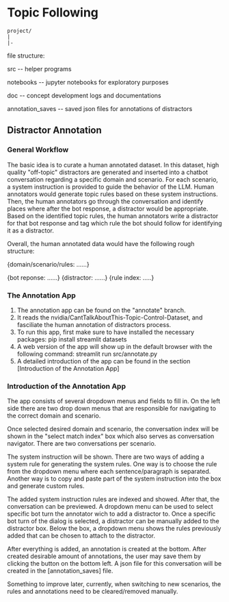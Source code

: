 # Topic Following

```
project/
|
|-

```

file structure: 

src -- helper programs

notebooks -- jupyter notebooks for exploratory purposes

doc -- concept development logs and documentations

annotation_saves -- saved json files for annotations of distractors

## Distractor Annotation

### General Workflow
The basic idea is to curate a human annotated dataset. In this dataset, high quality "off-topic" distractors are generated and inserted into a chatbot conversation regarding a specific domain and scenario. For each scenario, a system instruction is provided to guide the behavior of the LLM. Human annotators would generate topic rules based on these system instructions. Then, the human annotators go through the conversation and identify places where after the bot response, a distractor would be appropriate. Based on the identified topic rules, the human annotators write a distractor for that bot response and tag which rule the bot should follow for identifying it as a distractor. 

Overall, the human annotated data would have the following rough structure:

{domain/scenario/rules: ......}

{bot reponse: ......} {distractor: ......} {rule index: .....}


### The Annotation App

1. The annotation app can be found on the "annotate" branch. 
2. It reads the nvidia/CantTalkAboutThis-Topic-Control-Dataset, and fasciliate the human annotation of distractors process.
3. To run this app, first make sure to have installed the necessary packages: 
                      pip install streamlit datasets
4. A web version of the app will show up in the default browser with the following command: 
                      streamlit run src/annotate.py
5. A detailed introduction of the app can be found in the section [Introduction of the Annotation App]


### Introduction of the Annotation App

The app consists of several dropdown menus and fields to fill in. On the left side there are two drop down menus that are responsible for navigating to the correct domain and scenario. 

Once selected desired domain and scenario, the conversation index will be shown in the "select match index" box which also serves as conversation navigator. There are two conversations per scenario. 

The system instruction will be shown. There are two ways of adding a system rule for generating the system rules. One way is to choose the rule from the dropdown menu where each sentence/paragraph is separated. Another way is to copy and paste part of the system instruction into the box and generate custom rules. 

The added system instruction rules are indexed and showed. After that, the conversation can be previewed. A dropdown menu can be used to select specific bot turn the annotator wich to add a distractor to. Once a specific bot turn of the dialog is selected, a distractor can be manually added to the distractor box. Below the box, a dropdown menu shows the rules previously added that can be chosen to attach to the distractor. 

After everything is added, an annotation is created at the bottom. After created desirable amount of annotations, the user may save them by clicking the button on the bottom left. A json file for this conversation will be created in the [annotation_saves] file. 

Something to improve later, currently, when switching to new scenarios, the rules and annotations need to be cleared/removed manually. 